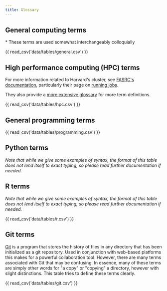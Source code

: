 ```yaml
---
title: Glossary
---
```


<style>
    .md-sidebar--secondary {
        order: 0;
    }
	.md-main {
		width: 100% !important;
	}
	.md-main__inner {
		width: 66% !important;
		max-width: 66% !important;
	}
    .md-sidebar--primary {
        display: none;
    }
    code {
        color:#000099 !important;
        /* font-weight:bold; */
    }
</style>

## General computing terms

\* These terms are used somewhat interchangeably colloquially

{{ read_csv('data/tables/general.csv') }}

## High performance computing (HPC) terms

For more information related to Harvard's cluster, see <a href="https://docs.rc.fas.harvard.edu/" target="_blank">FASRC's documentation</a>, 
particularly their page on <a href="https://docs.rc.fas.harvard.edu/kb/running-jobs/" target="_blank">running jobs</a>.

They also provide a <a href="https://docs.rc.fas.harvard.edu/kb/glossary/" target="_blank">more extensive glossary</a> for more term definitions.

{{ read_csv('data/tables/hpc.csv') }}

## General programming terms

{{ read_csv('data/tables/programming.csv') }}          

## Python terms

*Note that while we give some examples of syntax, the format of this table does not lend itself to exact typing, so please read further documentation if needed.* 

## R terms

*Note that while we give some examples of syntax, the format of this table does not lend itself to exact typing, so please read further documentation if needed.*

{{ read_csv('data/tables/r.csv') }}      

## Git terms

<a href="https://git-scm.com/" target="_blank">Git</a> is a program that stores the history of files in any directory that has been initialized as a git repository. Used in conjunction with web-based platforms this makes for a powerful collaboration tool.
However, there are many terms associated with Git that may be confusing. In essence, many of these terms are simply other words for "a copy" or "copying" a directory, however with slight distinctions.
This table tries to define these terms clearly.

{{ read_csv('data/tables/git.csv') }}    
